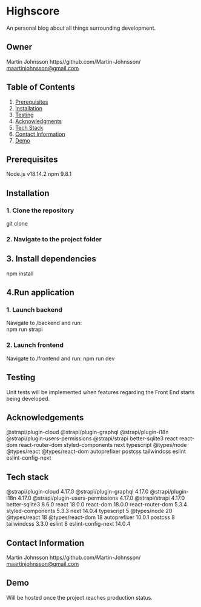 # Highscore

An personal blog about all things surrounding development.

## Owner

Martin Johnsson
https//github.com/Martin-Johnsson/
maartinjohnsson@gmail.com

## Table of Contents

1. [Prerequisites](#prerequisites)
2. [Installation](#installation)
3. [Testing](#testing)
4. [Acknowledgments](#acknowledgements)
5. [Tech Stack](#tech-stack)
6. [Contact Information](#contact-information)
7. [Demo](#demo)

## Prerequisites

Node.js v18.14.2
npm 9.8.1

## Installation

### 1. Clone the repository

git clone

### 2. Navigate to the project folder

## 3. Install dependencies

npm install

## 4.Run application

### 1. Launch backend

Navigate to /backend and run:  
npm run strapi

### 2. Launch frontend

Navigate to /frontend and run:
npm run dev

## Testing

Unit tests will be implemented when features regarding the Front End starts being developed.

## Acknowledgements

@strapi/plugin-cloud
@strapi/plugin-graphql
@strapi/plugin-i18n
@strapi/plugin-users-permissions
@strapi/strapi
better-sqlite3
react
react-dom
react-router-dom
styled-components
next
typescript
@types/node
@types/react
@types/react-dom
autoprefixer
postcss
tailwindcss
eslint
eslint-config-next

## Tech stack

@strapi/plugin-cloud 4.17.0
@strapi/plugin-graphql 4.17.0
@strapi/plugin-i18n 4.17.0
@strapi/plugin-users-permissions 4.17.0
@strapi/strapi 4.17.0
better-sqlite3 8.6.0
react 18.0.0
react-dom 18.0.0
react-router-dom 5.3.4
styled-components 5.3.3
next 14.0.4
typescript 5
@types/node 20
@types/react 18
@types/react-dom 18
autoprefixer 10.0.1
postcss 8
tailwindcss 3.3.0
eslint 8
eslint-config-next 14.0.4

## Contact Information

Martin Johnsson
https//github.com/Martin-Johnsson/
maartinjohnsson@gmail.com

## Demo

Will be hosted once the project reaches production status.
